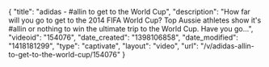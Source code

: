 {
    "title": "adidas - #allin to get to the World Cup",
    "description": "How far will you go to get to the 2014 FIFA World Cup? Top Aussie athletes show it's #allin or nothing to win the ultimate trip to the World Cup. Have you go...",
    "videoid": "154076",
    "date_created": "1398106858",
    "date_modified": "1418181299",
    "type": "captivate",
    "layout": "video",
    "url": "\/v\/adidas-allin-to-get-to-the-world-cup\/154076"
}